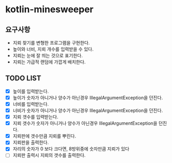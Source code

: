 # kotlin-minesweeper

## 요구사항
- 지뢰 찾기를 변형한 프로그램을 구현한다.
- 높이와 너비, 지뢰 개수를 입력받을 수 있다.
- 지뢰는 눈에 잘 띄는 것으로 표기한다.
- 지뢰는 가급적 랜덤에 가깝게 배치한다.

## TODO LIST 
- [x] 높이를 입력받는다.
- [x] 높이가 숫자가 아니거나 양수가 아닌경우 IllegalArgumentException을 던진다.
- [x] 너비를 입력받는다.
- [x] 너비가 숫자가 아니거나 양수가 아닌경우 IllegalArgumentException을 던진다.
- [x] 지뢰 갯수를 입력받는다.
- [x] 지뢰 갯수가 숫자가 아니거나 양수가 아닌경우 IllegalArgumentException을 던진다.
- [x] 지뢰판에 갯수만큼 지뢰를 뿌린다.
- [x] 지뢰판을 출력한다.
- [x] 자리의 숫자가 0 보다 크다면, 8방위중에 숫자만큼 지뢰가 있다
- [ ] 지뢰판 출력시 지뢰의 갯수를 출력한다.